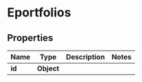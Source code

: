 

# Eportfolios


## Properties

| Name | Type | Description | Notes |
|------------ | ------------- | ------------- | -------------|
|**id** | **Object** |  |  |



